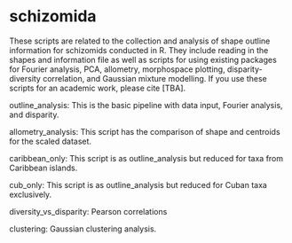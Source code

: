 # schizomida

These scripts are related to the collection and analysis of shape outline information for schizomids conducted in R. They include reading in the shapes and information file as well as scripts for using existing packages for Fourier analysis, PCA, allometry, morphospace plotting, disparity-diversity correlation, and Gaussian mixture modelling. If you use these scripts for an academic work, please cite [TBA].


outline_analysis: This is the basic pipeline with data input, Fourier analysis, and disparity.

allometry_analysis: This script has the comparison of shape and centroids for the scaled dataset.

caribbean_only: This script is as outline_analysis but reduced for taxa from Caribbean islands.

cub_only: This script is as outline_analysis but reduced for Cuban taxa exclusively.

diversity_vs_disparity: Pearson correlations

clustering: Gaussian clustering analysis.
